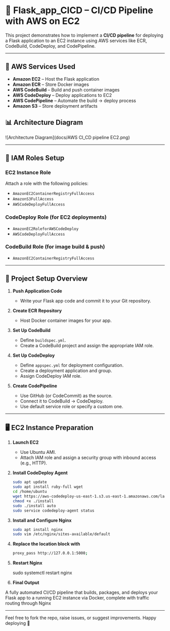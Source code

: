 # 🚀 Flask_app_CICD – CI/CD Pipeline with AWS on EC2

This project demonstrates how to implement a **CI/CD pipeline** for deploying a Flask application to an EC2 instance using AWS services like ECR, CodeBuild, CodeDeploy, and CodePipeline.

---

## 🧰 AWS Services Used

- **Amazon EC2** – Host the Flask application
- **Amazon ECR** – Store Docker images
- **AWS CodeBuild** – Build and push container images
- **AWS CodeDeploy** – Deploy applications to EC2
- **AWS CodePipeline** – Automate the build → deploy process
- **Amazon S3** – Store deployment artifacts

## 📊 Architecture Diagram

![Architecture Diagram](docs/AWS CI_CD pipeline EC2.png)

---

## 🔐 IAM Roles Setup

### EC2 Instance Role
Attach a role with the following policies:
- `AmazonEC2ContainerRegistryFullAccess`
- `AmazonS3FullAccess`
- `AWSCodeDeployFullAccess`

### CodeDeploy Role (for EC2 deployments)
- `AmazonEC2RoleforAWSCodeDeploy`
- `AWSCodeDeployFullAccess`

### CodeBuild Role (for image build & push)
- `AmazonEC2ContainerRegistryFullAccess`

---

## 🔧 Project Setup Overview

1. **Push Application Code**
   - Write your Flask app code and commit it to your Git repository.

2. **Create ECR Repository**
   - Host Docker container images for your app.

3. **Set Up CodeBuild**
   - Define `buildspec.yml`.
   - Create a CodeBuild project and assign the appropriate IAM role.

4. **Set Up CodeDeploy**
   - Define `appspec.yml` for deployment configuration.
   - Create a deployment application and group.
   - Assign CodeDeploy IAM role.

5. **Create CodePipeline**
   - Use GitHub (or CodeCommit) as the source.
   - Connect it to CodeBuild → CodeDeploy.
   - Use default service role or specify a custom one.

---

## 🖥️ EC2 Instance Preparation

1. **Launch EC2**
   - Use Ubuntu AMI.
   - Attach IAM role and assign a security group with inbound access (e.g., HTTP).

2. **Install CodeDeploy Agent**
   ```bash
   sudo apt update
   sudo apt install ruby-full wget
   cd /home/ubuntu
   wget https://aws-codedeploy-us-east-1.s3.us-east-1.amazonaws.com/latest/install
   chmod +x ./install
   sudo ./install auto
   sudo service codedeploy-agent status

3. **Install and Configure Nginx**
   ```bash
   sudo apt install nginx
   sudo vim /etc/nginx/sites-available/default
   
4. **Replace the location block with**
   ```bash
   proxy_pass http://127.0.0.1:5000;

5. **Restart Nginx** 


    sudo systemctl restart nginx


6. **Final Output**

A fully automated CI/CD pipeline that builds, packages, and deploys your Flask app to a running EC2 instance via Docker, 
complete with traffic routing through Nginx

---
Feel free to fork the repo, raise issues, or suggest improvements. Happy deploying 🚀
 
